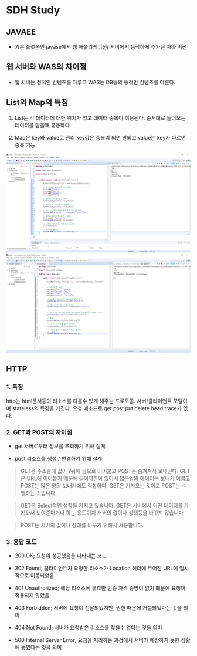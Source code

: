 
# SDH Study

## JAVAEE 
* 기본 플랫폼인 javase에서 웹 애플리케이션/ 서버에서 동작하게 추가된 자바 버전


## 웹 서버와 WAS의 차이점 
* 웹 서버는 정적인 컨텐츠를 다루고 WAS는 DB등의 동적인 컨텐츠를 다룬다.

## List와 Map의 특징
 
 1.  List는 각 데이터에 대한 위치가 있고 데이터 중복이 허용된다.  순서대로 들어오는 데이터를 담을때 유용하다

 2.  Map은 key와 value로 관리 key값은 중복이 되면 안되고 value는 key가 다르면 중복 가능


![List 예제](./images/list.png)
![Map 예제](./images/map.png)

## HTTP
### 1. 특징
http는 html문서등의 리소스를 다룰수 있게 해주는 프로토콜.  서버/클라이언트 모델이며 stateless의 특징을 가진다. 요청 메소드로 get post put delete head trace가 있다.

### 2. GET과 POST의 차이점
+ get 
서버로부터 정보를 조회하기 위해 설계

+ post
리소스를 생성 / 변경하기 위해 설계

>GET은 주소줄에 값이 ?뒤에 쌍으로 이어붙고 POST는 숨겨져서 보내진다.
GET은 URL에 이어붙기 때문에 길이제한이 있어서 많은양의 데이터는 보내기 어렵고 POST는 많은 양의 보내기에도 적합하다. GET은 가져오는 것이고 POST는 수행하는 것입니다.

>GET은 Select적인 성향을 가지고 있습니다. 
GET은 서버에서 어떤 데이터를 가져와서 보여준다거나 하는 용도이지 서버의 값이나 상태등을 바꾸지 않습니다

>POST는 서버의 값이나 상태를 바꾸기 위해서 사용합니다.

### 3. 응답 코드
- 200 OK; 요청이 성공했음을 나타내는 코드
- 302 Found; 클라이언트가 요청한 리소스가 Location 헤더에 주어진 URL에 일시적으로 이동되었음
 
- 401 Unauthorized; 해당 리소스에 유효한 인증 자격 증명이 없기 떄문에 요청이 적용되지 않았음

- 403 Forbidden; 서버에 요청이 전달되었지만, 권한 때문에 거절되었다는 것을 의미
- 404 Not Found; 서버가 요청받은 리소스를 찾을수 없다는 것을 의미
- 500 Internal Server Error; 요청을 처리하는 과정에서 서버가 예상하지 못한 상황에 놓였다는 것을 의미


